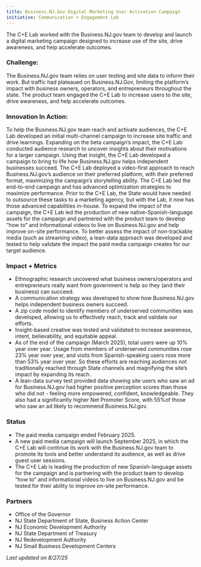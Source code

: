 ```yaml
---
title: Business.NJ.Gov Digital Marketing User Activation Campaign
initiative: Communication + Engagement Lab
---
```


The C+E Lab worked with the Business.NJ.gov team to develop and launch a digital marketing campaign designed to increase use of the site, drive awareness, and help accelerate outcomes.

### Challenge:

The Business.NJ.gov team relies on user testing and site data to inform their work. But traffic had plateaued on Business.NJ.Gov, limiting the platform’s impact with business owners, operators, and entrepreneurs throughout the state. The product team engaged the C+E Lab to increase users to the site, drive awareness, and help accelerate outcomes.

### Innovation In Action:

To help the Business.NJ.gov team reach and activate audiences, the C+E Lab developed an initial multi-channel campaign to increase site traffic and drive learnings. Expanding on the beta campaign’s impact, the C+E Lab conducted audience research to uncover insights about their motivations for a larger campaign. Using that insight, the C+E Lab developed a campaign to bring to life how Business.NJ.gov helps independent businesses succeed. The C+E Lab deployed a video-first approach to reach Business.NJ.gov’s audience on their preferred platform, with their preferred format, maximizing the campaign’s storytelling ability. The C+E Lab led the end-to-end campaign and has advanced  optimization strategies to maximize performance. Prior to the C+E Lab, the State would have needed to outsource these tasks to a marketing agency, but with the Lab, it now has those advanced capabilities in-house. To expand the impact of the campaign, the C+E Lab led the production of new native-Spanish-language assets for the campaign and partnered with the product team to develop “how to” and informational videos to live on Business.NJ.gov and help improve on-site performance. To better assess the impact of non-trackable media (such as streaming video), a lean-data approach was developed and tested to help validate the impact the paid media campaign creates for our target audience.

### Impact \+ Metrics

* Ethnographic research uncovered what business owners/operators and entrepreneurs really want from government is help so they (and their business) can succeed.  
* A communication strategy was developed to show how Business.NJ.gov helps independent business owners succeed.  
* A zip code model to identify members of underserved communities was developed, allowing us to effectively reach, track and validate our efforts.  
* Insight-based creative was tested and validated to increase awareness, intent, believability, and equitable appeal.  
* As of the end of the campaign (March 2025), total users were up 10% year over year. Usage from members of underserved communities rose 23% year over year, and visits from Spanish-speaking users rose  more than 53% year over year. So these efforts are reaching audiences not traditionally reached through State channels and magnifying the site’s impact by expanding its reach.  
* A lean-data survey test provided data showing site users who saw an ad for Business.NJ.gov had higher positive perception scores than those who did not \- feeling more empowered, confident, knowledgeable. They also had a significantly higher Net Promoter Score, with 55%of those who saw an ad likely to recommend Business.NJ.gov.

### Status

* The paid media campaign ended February 2025\.  
* A new paid media campaign will launch September 2025, in which the C+E Lab will continue its work with the Business.NJ.gov team to promote its tools and better understand its audience, as well as drive guest user sessions.  
* The C+E Lab is leading the production of new Spanish-language assets for the campaign and is partnering with the product team to develop “how to” and informational videos to live on Business.NJ.gov and be tested for their ability to improve on-site performance.

### Partners

* Office of the Governor  
* NJ State Department of State, Business Action Center  
* NJ Economic Development Authority  
* NJ State Department of Treasury  
* NJ Redevelopment Authority  
* NJ Small Business Development Centers

*Last updated on 8/27/25*
